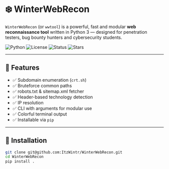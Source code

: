 # ❄️ WinterWebRecon

`WinterWebRecon` (or `wwtool`) is a powerful, fast and modular **web reconnaissance tool** written in Python 3 — designed for penetration testers, bug bounty hunters and cybersecurity students.

![Python](https://img.shields.io/badge/Python-3.10%2B-blue)
![License](https://img.shields.io/github/license/ItzWintr/WinterWebRecon)
![Status](https://img.shields.io/badge/Status-Working-brightgreen)
![Stars](https://img.shields.io/github/stars/ItzWintr/WinterWebRecon?style=social)

---

## 🎯 Features

- ✅ Subdomain enumeration (`crt.sh`)
- ✅ Bruteforce common paths
- ✅ robots.txt & sitemap.xml fetcher
- ✅ Header-based technology detection
- ✅ IP resolution
- ✅ CLI with arguments for modular use
- ✅ Colorful terminal output
- ✅ Installable via `pip`

---

## 🚀 Installation

```bash
git clone git@github.com:ItzWintr/WinterWebRecon.git
cd WinterWebRecon
pip install .
